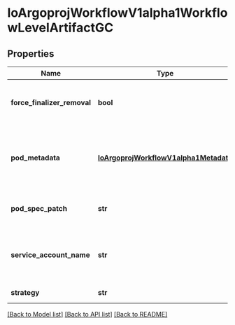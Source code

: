 # IoArgoprojWorkflowV1alpha1WorkflowLevelArtifactGC

## Properties
Name | Type | Description | Notes
------------ | ------------- | ------------- | -------------
**force_finalizer_removal** | **bool** | ForceFinalizerRemoval: if set to true, the finalizer will be removed in the case that Artifact GC fails | [optional] 
**pod_metadata** | [**IoArgoprojWorkflowV1alpha1Metadata**](IoArgoprojWorkflowV1alpha1Metadata.md) | PodMetadata is an optional field for specifying the Labels and Annotations that should be assigned to the Pod doing the deletion | [optional] 
**pod_spec_patch** | **str** | PodSpecPatch holds strategic merge patch to apply against the artgc pod spec. | [optional] 
**service_account_name** | **str** | ServiceAccountName is an optional field for specifying the Service Account that should be assigned to the Pod doing the deletion | [optional] 
**strategy** | **str** | Strategy is the strategy to use. | [optional] 

[[Back to Model list]](../README.md#documentation-for-models) [[Back to API list]](../README.md#documentation-for-api-endpoints) [[Back to README]](../README.md)


